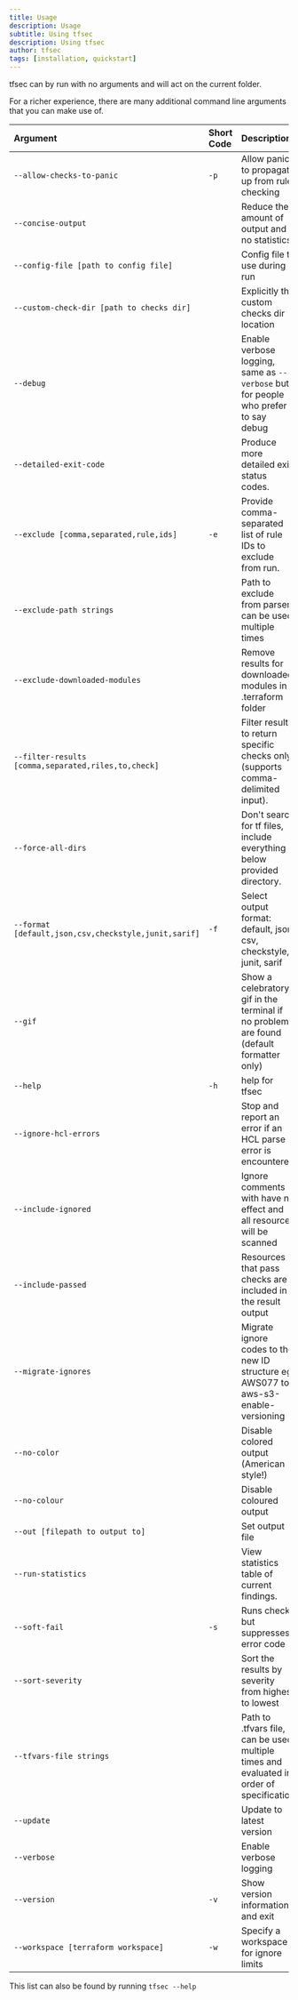 ```yaml
---
title: Usage
description: Usage
subtitle: Using tfsec
description: Using tfsec
author: tfsec
tags: [installation, quickstart]
---
```


tfsec can by run with no arguments and will act on the current folder. 

For a richer experience, there are many additional command line arguments that you can make use of.


| Argument                                              | Short Code | Description                                                                              |
| :---------------------------------------------------- | :--------- | :--------------------------------------------------------------------------------------- |
| `--allow-checks-to-panic`                             | `-p`       | Allow panics to propagate up from rule checking                                          |
| `--concise-output`                                    |            | Reduce the amount of output and no statistics                                            |
| `--config-file [path to config file]`                 |            | Config file to use during run                                                            |
| `--custom-check-dir [path to checks dir]`             |            | Explicitly the custom checks dir location                                                |
| `--debug`                                             |            | Enable verbose logging, same as `--verbose` but for people who prefer to say debug       |
| `--detailed-exit-code`                                |            | Produce more detailed exit status codes.                                                 |
| `--exclude [comma,separated,rule,ids]`                | `-e`       | Provide comma-separated list of rule IDs to exclude from run.                            |
| `--exclude-path strings`                              |            | Path to exclude from parser, can be used multiple times                                  |
| `--exclude-downloaded-modules`                        |            | Remove results for downloaded modules in .terraform folder                               |
| `--filter-results [comma,separated,riles,to,check]`   |            | Filter results to return specific checks only (supports comma-delimited input).          |
| `--force-all-dirs`                                    |            | Don't search for tf files, include everything below provided directory.                  |
| `--format [default,json,csv,checkstyle,junit,sarif] ` | `-f`       | Select output format: default, json, csv, checkstyle, junit, sarif                       |
| `--gif`                                               |            | Show a celebratory gif in the terminal if no problems are found (default formatter only) |
| `--help`                                              | `-h`       | help for tfsec                                                                           |
| `--ignore-hcl-errors`                                 |            | Stop and report an error if an HCL parse error is encountered                            |
| `--include-ignored`                                   |            | Ignore comments with have no effect and all resources will be scanned                    |
| `--include-passed`                                    |            | Resources that pass checks are included in the result output                             |
| `--migrate-ignores`                                   |            | Migrate ignore codes to the new ID structure eg; AWS077 to aws-s3-enable-versioning      |
| `--no-color`                                          |            | Disable colored output (American style!)                                                 |
| `--no-colour`                                         |            | Disable coloured output                                                                  |
| `--out [filepath to output to]`                       |            | Set output file                                                                          |
| `--run-statistics`                                    |            | View statistics table of current findings.                                               |
| `--soft-fail`                                         | `-s`       | Runs checks but suppresses error code                                                    |
| `--sort-severity`                                     |            | Sort the results by severity from highest to lowest                                      |
| `--tfvars-file strings`                               |            | Path to .tfvars file, can be used multiple times and evaluated in order of specification |
| `--update`                                            |            | Update to latest version                                                                 |
| `--verbose`                                           |            | Enable verbose logging                                                                   |
| `--version`                                           | `-v`       | Show version information and exit                                                        |
| `--workspace [terraform workspace]`                   | `-w`       | Specify a workspace for ignore limits                                                    |

This list can also be found by running `tfsec --help`
